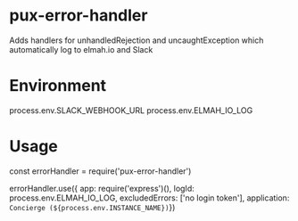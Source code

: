 # pux-error-handler

Adds handlers for unhandledRejection and uncaughtException which automatically log to elmah.io and Slack

# Environment 

process.env.SLACK_WEBHOOK_URL
process.env.ELMAH_IO_LOG

# Usage

const errorHandler = require('pux-error-handler')

errorHandler.use({
  app: require('express')(),
  logId: process.env.ELMAH_IO_LOG,
  excludedErrors: ['no login token'],
  application: `Concierge (${process.env.INSTANCE_NAME})`})
